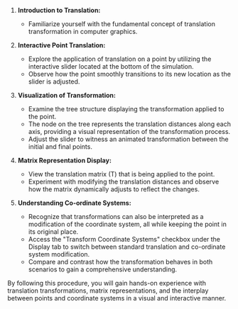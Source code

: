 1. **Introduction to Translation:**
   - Familiarize yourself with the fundamental concept of translation transformation in computer graphics.

2. **Interactive Point Translation:**
   - Explore the application of translation on a point by utilizing the interactive slider located at the bottom of the simulation.
   - Observe how the point smoothly transitions to its new location as the slider is adjusted.

3. **Visualization of Transformation:**
   - Examine the tree structure displaying the transformation applied to the point.
   - The node on the tree represents the translation distances along each axis, providing a visual representation of the transformation process.
   - Adjust the slider to witness an animated transformation between the initial and final points.

4. **Matrix Representation Display:**
   - View the translation matrix \(T\) that is being applied to the point.
   - Experiment with modifying the translation distances and observe how the matrix dynamically adjusts to reflect the changes.

5. **Understanding Co-ordinate Systems:**
   - Recognize that transformations can also be interpreted as a modification of the coordinate system, all while keeping the point in its original place.
   - Access the "Transform Coordinate Systems" checkbox under the Display tab to switch between standard translation and co-ordinate system modification.
   - Compare and contrast how the transformation behaves in both scenarios to gain a comprehensive understanding.

By following this procedure, you will gain hands-on experience with translation transformations, matrix representations, and the interplay between points and coordinate systems in a visual and interactive manner.
